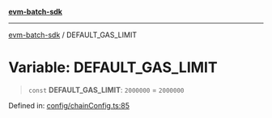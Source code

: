 [**evm-batch-sdk**](../README.md)

***

[evm-batch-sdk](../globals.md) / DEFAULT\_GAS\_LIMIT

# Variable: DEFAULT\_GAS\_LIMIT

> `const` **DEFAULT\_GAS\_LIMIT**: `2000000` = `2000000`

Defined in: [config/chainConfig.ts:85](https://github.com/akasharora963/evm-batch-sdk/blob/e2e0d9ea30afe6387364eecee42bd8aa7b7d0e09/src/config/chainConfig.ts#L85)
